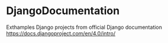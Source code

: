 # DjangoDocumentation
Exthamples Django projects from official Django documentation https://docs.djangoproject.com/en/4.0/intro/

